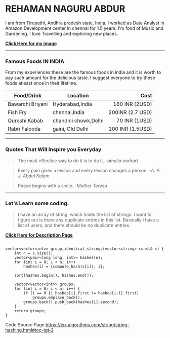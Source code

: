 # REHAMAN NAGURU ABDUR

I am from Tirupathi, Andhra pradesh state, India. I worked as Data Analyst in Amazon Development center in chennai for 1.5 years. I'm fond of Music and Gardening. I love Travelling and exploring new places.

**[Click Here for my image](mypicture.jpg)**

***

### Famous Foods IN INDIA

From my experiences these are the famous foods in india and it is worth to pay such amount for the delicious taste. I suggest everyone to try these foods atleast once in their lifetime.

| Food/Drink | Location | Cost |
| ---| ---| ---: |
| Bawarchi Briyani | Hyderabad,India | 160 INR (2USD) |
| Fish Fry | chennai,India | 200INR (2.7 USD) |
| Qureshi Kabab | chandini chowk,Delhi | 70 INR (1USD) |
| Rabri Falooda | gaini, Old Delhi | 100 INR (1.5USD) |

***

### Quotes That Will Inspire you Everyday

> The most effective way to do it is to do it.  -*amelia earhart*

> Every pain gives a lesson and every lesson changes a person.  -*A. P. J. Abdul Kalam*

> Peace begins with a smile.  -*Mother Teresa*

***

### Let's Learn some coding.

> I have an array of string, which holds the list of strings. I want to figure out is there any duplicate entries in this list. Basically i have a list of users, and there should be no duplicate entries.

**[Click Here for Description Page](https://stackoverflow.com/questions/15356974/how-to-find-duplicate-string-from-an-array-of-string)**


~~~

vector<vector<int>> group_identical_strings(vector<string> const& s) {
    int n = s.size();
    vector<pair<long long, int>> hashes(n);
    for (int i = 0; i < n; i++)
        hashes[i] = {compute_hash(s[i]), i};

    sort(hashes.begin(), hashes.end());

    vector<vector<int>> groups;
    for (int i = 0; i < n; i++) {
        if (i == 0 || hashes[i].first != hashes[i-1].first)
            groups.emplace_back();
        groups.back().push_back(hashes[i].second);
    }
    return groups;
}

~~~

Code Source Page <https://cp-algorithms.com/string/string-hashing.html#toc-tgt-2>
